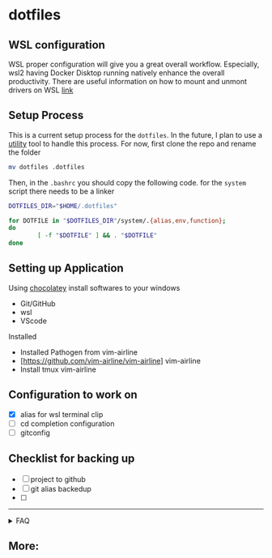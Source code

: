 # dotfiles

## WSL configuration

WSL proper configuration will give you a great overall workflow. Especially, wsl2 having Docker Disktop running natively enhance the overall productivity. There are useful information on how to mount and unmont drivers on WSL
[link](https://linuxnightly.com/mount-and-access-hard-drives-in-windows-subsystem-for-linux-wsl/)

## Setup Process

This is a current setup process for the `dotfiles`. In the future, I plan to use a [utility](https://www.chezmoi.io/user-guide/setup/) tool to handle this process. For now, first clone the repo and rename the folder

```bash
mv dotfiles .dotfiles
```

Then, in the `.bashrc` you should copy the following code. for the `system` script there needs to be a linker

<!--
One for the `runcom` level configurations
 ```bash

DOTFILES_DIR="$HOME/.dotfiles"

for DOTFILE in "$DOTFILES_DIR"/runcom/.{bash_profile,};
do
        [ -f "$DOTFILE" ] && . "$DOTFILE"
done

``` -->

```bash
DOTFILES_DIR="$HOME/.dotfiles"

for DOTFILE in "$DOTFILES_DIR"/system/.{alias,env,function};
do
        [ -f "$DOTFILE" ] && . "$DOTFILE"
done

```

## Setting up Application

Using [chocolatey](https://chocolatey.org/) install softwares to your windows

- Git/GitHub
- wsl
- VScode

Installed

- Installed Pathogen from vim-airline
- [https://github.com/vim-airline/vim-airline] vim-airline
- Install tmux vim-airline

## Configuration to work on

- [x] alias for wsl terminal clip
- [ ] cd completion configuration
- [ ] gitconfig

## Checklist for backing up

- [ ] project to github
- [ ] git alias backedup
- [ ]

---

<details>

<summary> FAQ </summary>

### Ques: Cloning error ?

```bash
error: chmod on /c/*/.git/config.lock failed: Operation not permitted
fatal: could not set 'core.filemode' to 'false'
```

ANS:

```bash
sudo umount /mnt/c
sudo mount -t drvfs C: /mnt/c -o metadata
```

For more information: [Here](https://askubuntu.com/questions/1115564/wsl-ubuntu-distro-how-to-solve-operation-not-permitted-on-cloning-repository)

### Ques: git status is slow in WSL2 ?

ANS:

The NTFS is fast on windows than wls2 ( linux system). Therefore the solution is to pit to the windows git system in `.profile`

```bash
# checks to see if we are in a windows or linux dir
function isWinDir {
  case `pwd -P`/ in
    /c/*) return $(true);;
    *) return $(false);;
  esac
}
# wrap the git command to either run windows git or linux
function git {
  if isWinDir
  then
    git.exe "$@"
  else
    /usr/bin/git "$@"
  fi
}

```

### Sharing `.ssh` between `wsl2` and windows `cmd.exe`

```bash

DOTFILES_DIR="$HOME/.dotfiles"

for DOTFILE in "$DOTFILES_DIR"/system/.{alias,env,function};
do
        [ -f "$DOTFILE" ] && . "$DOTFILE"
done

```

## Setting up Application

Using [chocolatey](https://chocolatey.org/) install softwares to your windows

- Git/GitHub
- wsl
- VScode

Installed

- Installed Pathogen from vim-airline
- [https://github.com/vim-airline/vim-airline] vim-airline
- Install tmux vim-airline

## Configuration to work on

- [x] alias for wsl terminal clip
- [ ] cd completion configuration
- [ ] # gitconfig

# using uname with flags to identify the shell evironment

### Configureation to work on

- [x] Understand the difference between interactive and non-interactive shell
- [x] alias for wsl terminal clip
- [x] tmux configuration if copy pasting formate
- [ ] vim airline plugin
- [ ] cd completetion configuration
- [ ] gitconfig

NOTE: copying from wsl to cmd.exe easy works

ANS: [here](https://devblogs.microsoft.com/commandline/sharing-ssh-keys-between-windows-and-wsl-2/)

</details>

## More:

